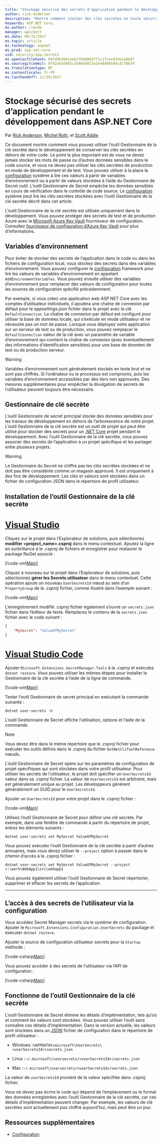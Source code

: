 ```yaml
---
title: "Stockage sécurisé des secrets d’application pendant le développement dans ASP.NET Core"
author: rick-anderson
description: "Montre comment stocker des clés secrètes en toute sécurité pendant le développement"
keywords: ASP.NET Core,
ms.author: riande
manager: wpickett
ms.date: 09/15/2017
ms.topic: article
ms.technology: aspnet
ms.prod: asp.net-core
uid: security/app-secrets
ms.openlocfilehash: 897d9b360ceeb5fbb0863ff1c1fcec039e1a8b8f
ms.sourcegitcommit: 8f42ab93402c1b8044815e1e48d0bb84c81f8b59
ms.translationtype: MT
ms.contentlocale: fr-FR
ms.lasthandoff: 11/29/2017
---
```

# <a name="safe-storage-of-app-secrets-during-development-in-aspnet-core"></a>Stockage sécurisé des secrets d’application pendant le développement dans ASP.NET Core

Par [Rick Anderson](https://twitter.com/RickAndMSFT), [Michel Roth](https://github.com/danroth27), et [Scott Addie](https://scottaddie.com) 

Ce document montre comment vous pouvez utiliser l’outil Gestionnaire de la clé secrète dans le développement de conserver les clés secrètes en dehors de votre code. Le point le plus important est de vous ne devez jamais stocker les mots de passe ou d’autres données sensibles dans le code source, et vous ne devez pas utiliser les clés secrètes de production en mode de développement et de test. Vous pouvez utiliser à la place la [configuration](xref:fundamentals/configuration/index) système à lire ces valeurs à partir de variables d’environnement ou à partir de valeurs stockées à l’aide du Gestionnaire de Secret outil. L’outil Gestionnaire de Secret empêche les données sensibles en cours de vérification dans le contrôle de code source. Le [configuration](xref:fundamentals/configuration/index) système peut lire les clés secrètes stockées avec l’outil Gestionnaire de la clé secrète décrit dans cet article.

L’outil Gestionnaire de la clé secrète est utilisée uniquement dans le développement. Vous pouvez protéger des secrets de test et de production Azure avec la [Microsoft Azure Key Vault](https://azure.microsoft.com/services/key-vault/) fournisseur de configuration. Consultez [fournisseur de configuration d’Azure Key Vault](https://docs.microsoft.com/aspnet/core/security/key-vault-configuration) pour plus d’informations.

## <a name="environment-variables"></a>Variables d’environnement

Pour éviter de stocker des secrets de l’application dans le code ou dans les fichiers de configuration local, vous stockez des secrets dans des variables d’environnement. Vous pouvez configurer le [configuration](xref:fundamentals/configuration/index) framework pour lire les valeurs de variables d’environnement en appelant `AddEnvironmentVariables`. Vous pouvez ensuite utiliser des variables d’environnement pour remplacer des valeurs de configuration pour toutes les sources de configuration spécifié précédemment.

Par exemple, si vous créez une application web ASP.NET Core avec les comptes d’utilisateur individuels, il ajoutera une chaîne de connexion par défaut pour le *appsettings.json* fichier dans le projet avec la clé `DefaultConnection`. La chaîne de connexion par défaut est configuré pour utiliser la base de données locale, qui s’exécute en mode utilisateur et ne nécessite pas un mot de passe. Lorsque vous déployez votre application sur un serveur de test ou de production, vous pouvez remplacer le `DefaultConnection` valeur de la clé avec un paramètre de variable d’environnement qui contient la chaîne de connexion (avec éventuellement des informations d’identification sensibles) pour une base de données de test ou de production serveur.

>[!WARNING]
> Variables d’environnement sont généralement stockés en texte brut et ne sont pas chiffrés. Si l’ordinateur ou le processus est compromis, puis les variables d’environnement accessibles par des tiers non approuvés. Des mesures supplémentaires pour empêcher la divulgation de secrets de l’utilisateur peuvent toujours être nécessaire.

## <a name="secret-manager"></a>Gestionnaire de clé secrète

L’outil Gestionnaire de secret principal stocke des données sensibles pour les travaux de développement en dehors de l’arborescence de votre projet. L’outil Gestionnaire de la clé secrète est un outil de projet qui peut être utilisé pour stocker des secrets pour un [.NET Core](https://www.microsoft.com/net/core) projet pendant le développement. Avec l’outil Gestionnaire de la clé secrète, vous pouvez associer des secrets de l’application à un projet spécifique et les partager entre plusieurs projets.

>[!WARNING]
> Le Gestionnaire du Secret ne chiffre pas les clés secrètes stockées et ne doit pas être considérée comme un magasin approuvé. Il est uniquement à des fins de développement. Les clés et valeurs sont stockées dans un fichier de configuration JSON dans le répertoire de profil utilisateur.

## <a name="installing-the-secret-manager-tool"></a>Installation de l’outil Gestionnaire de la clé secrète

# <a name="visual-studiotabvisual-studio"></a>[Visual Studio](#tab/visual-studio)

Cliquez sur le projet dans l’Explorateur de solutions, puis sélectionnez **modifier \<project_name\>.csproj** dans le menu contextuel. Ajoutez la ligne en surbrillance à le *.csproj* de fichiers et enregistrer pour restaurer le package NuGet associé :

[!code-xml[Main](app-secrets/sample/UserSecrets/UserSecrets-before.csproj?highlight=10)]

Cliquez à nouveau sur le projet dans l’Explorateur de solutions, puis sélectionnez **gérer les Secrets utilisateur** dans le menu contextuel. Cette opération ajoute un nouveau `UserSecretsId` nœud au sein d’un `PropertyGroup` de la *.csproj* fichier, comme illustré dans l’exemple suivant :

[!code-xml[Main](app-secrets/sample/UserSecrets/UserSecrets-after.csproj?highlight=4)]

L’enregistrement modifié *.csproj* fichier également s’ouvre un `secrets.json` fichier dans l’éditeur de texte. Remplacez le contenu de la `secrets.json` fichier avec le code suivant :

```json
{
    "MySecret": "ValueOfMySecret"
}
```

# <a name="visual-studio-codetabvisual-studio-code"></a>[Visual Studio Code](#tab/visual-studio-code)

Ajouter `Microsoft.Extensions.SecretManager.Tools` à la *.csproj* et exécutez `dotnet restore`. Vous pouvez utiliser les mêmes étapes pour installer le Gestionnaire de la clé secrète à l’aide de la ligne de commande.

[!code-xml[Main](app-secrets/sample/UserSecrets/UserSecrets-before.csproj?highlight=10)]

Tester l’outil Gestionnaire de secret principal en exécutant la commande suivante :

```console
dotnet user-secrets -h
```

L’outil Gestionnaire de Secret affiche l’utilisation, options et l’aide de la commande.

> [!NOTE]
> Vous devez être dans le même répertoire que le *.csproj* fichier pour exécuter les outils définis dans le *.csproj* du fichier `DotNetCliToolReference` nœuds.

L’outil Gestionnaire de Secret opère sur les paramètres de configuration de projet spécifiques qui sont stockées dans votre profil utilisateur. Pour utiliser les secrets de l’utilisateur, le projet doit spécifier un `UserSecretsId` valeur dans sa *.csproj* fichier. La valeur de `UserSecretsId` est arbitraire, mais est généralement unique au projet. Les développeurs génèrent généralement un GUID pour le `UserSecretsId`.

Ajouter un `UserSecretsId` pour votre projet dans le *.csproj* fichier :

[!code-xml[Main](app-secrets/sample/UserSecrets/UserSecrets-after.csproj?highlight=4)]

Utilisez l’outil Gestionnaire de Secret pour définir une clé secrète. Par exemple, dans une fenêtre de commande à partir du répertoire de projet, entrez les éléments suivants :

```console
dotnet user-secrets set MySecret ValueOfMySecret
```

Vous pouvez exécuter l’outil Gestionnaire de la clé secrète à partir d’autres annuaires, mais vous devez utiliser le `--project` option à passer dans le chemin d’accès à la *.csproj* fichier :
 
```console
dotnet user-secrets set MySecret ValueOfMySecret --project c:\work\WebApp1\src\webapp1
```

Vous pouvez également utiliser l’outil Gestionnaire de Secret répertorier, supprimer et effacer les secrets de l’application.

-----

## <a name="accessing-user-secrets-via-configuration"></a>L’accès à des secrets de l’utilisateur via la configuration

Vous accédez Secret Manager secrets via le système de configuration. Ajouter le `Microsoft.Extensions.Configuration.UserSecrets` du package et exécuter `dotnet restore`.

Ajouter la source de configuration utilisateur secrets pour la `Startup` méthode :

[!code-csharp[Main](app-secrets/sample/UserSecrets/Startup.cs?highlight=16-19)]

Vous pouvez accéder à des secrets de l’utilisateur via l’API de configuration :

[!code-csharp[Main](app-secrets/sample/UserSecrets/Startup.cs?highlight=26-29)]

## <a name="how-the-secret-manager-tool-works"></a>Fonctionne de l’outil Gestionnaire de la clé secrète

L’outil Gestionnaire de Secret élimine les détails d’implémentation, tels qu’où et comment les valeurs sont stockées. Vous pouvez utiliser l’outil sans connaître ces détails d’implémentation. Dans la version actuelle, les valeurs sont stockées dans un [JSON](http://json.org/) fichier de configuration dans le répertoire de profil utilisateur :

* Windows :`%APPDATA%\microsoft\UserSecrets\<userSecretsId>\secrets.json`

* Linux :`~/.microsoft/usersecrets/<userSecretsId>/secrets.json`

* Mac :`~/.microsoft/usersecrets/<userSecretsId>/secrets.json`

La valeur de `userSecretsId` provient de la valeur spécifiée dans *.csproj* fichier.

Vous ne devez pas écrire le code qui dépend de l’emplacement ou le format des données enregistrées avec l’outil Gestionnaire de la clé secrète, car ces détails d’implémentation peuvent changer. Par exemple, les valeurs de clé secrètes sont actuellement *pas* chiffré aujourd'hui, mais peut être un jour.

## <a name="additional-resources"></a>Ressources supplémentaires

* [Configuration](xref:fundamentals/configuration/index)
